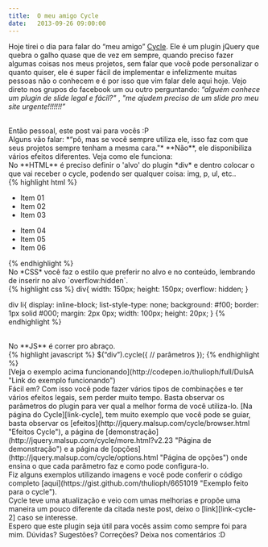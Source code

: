 ```yaml
---
title:  O meu amigo Cycle
date:   2013-09-26 09:00:00
---
```


Hoje tirei o dia para falar do “meu amigo” [Cycle][link-cycle]. Ele é um plugin jQuery que quebra o galho quase que de vez em sempre, quando preciso fazer algumas coisas nos meus projetos, sem falar que você pode personalizar o quanto quiser, ele é super fácil de implementar e infelizmente muitas pessoas não o conhecem e é por isso que vim falar dele aqui hoje.
Vejo direto nos grupos do facebook um ou outro perguntando: *“alguém conhece um plugin de slide legal e fácil?"* , *"me ajudem preciso de um slide pro meu site urgente!!!!!!!”*

<br>
Então pessoal, este post vai para vocês :P

<br>
Alguns vão falar: *“pô, mas se você sempre utiliza ele, isso faz com que seus projetos sempre tenham a mesma cara."*
**Não**, ele disponibiliza vários efeitos diferentes. Veja como ele funciona:

<br>
No **HTML** é preciso definir o 'alvo' do plugin *div* e dentro colocar o que vai receber o cycle, podendo ser qualquer coisa: img, p, ul, etc..

<br>
{% highlight html %}
<div>
   <ul>
      <li>Item 01</li>
      <li>Item 02</li>
      <li>Item 03</li>
   </ul>

   <ul>
      <li>Item 04</li>
      <li>Item 05</li>
      <li>Item 06</li>
   </ul>

</div>
{% endhighlight %}

<br>
No *CSS* você faz o estilo que preferir no alvo e no conteúdo, lembrando de inserir no alvo `overflow:hidden`.

<br>
{% highlight css %}
div{
   width: 150px;
   height: 150px;
   overflow: hidden;
}

div li{
   display: inline-block;
   list-style-type: none;
   background: #f00;
   border: 1px solid #000;
   margin: 2px 0px;
   width: 100px;
   height: 20px;
}
{% endhighlight %}

<br>
No **JS** é correr pro abraço.

<br>
{% highlight javascript %}
$(“div”).cycle({
   // parâmetros
});
{% endhighlight %}

<br>
[Veja o exemplo acima funcionando](http://codepen.io/thulioph/full/DulsA "Link do exemplo funcionando")

<br>
Fácil em? Com isso você pode fazer vários tipos de combinações e ter vários efeitos legais, sem perder muito tempo. Basta observar os parâmetros do plugin para ver qual a melhor forma de você utiliza-lo. [Na página do Cycle][link-cycle], tem muito exemplo que você pode se guiar, basta observar os [efeitos](http://jquery.malsup.com/cycle/browser.html "Efeitos Cycle"), a página de [demonstração](http://jquery.malsup.com/cycle/more.html?v2.23 "Página de demonstração") e a página de [opções](http://jquery.malsup.com/cycle/options.html "Página de opções") onde ensina o que cada parâmetro faz e como pode configura-lo.

<br>
Fiz alguns exemplos utilizando imagens e você pode conferir o código completo [aqui](https://gist.github.com/thulioph/6651019 "Exemplo feito para o cycle").

<br>
Cycle teve uma atualização e veio com umas melhorias e propõe uma maneira um pouco diferente da citada neste post, deixo o [link][link-cycle-2] caso se interesse.

<br>
Espero que este plugin seja útil para vocês assim como sempre foi para mim. Dúvidas? Sugestões? Correções? Deixa nos comentários :D

[link-cycle]: http://jquery.malsup.com/cycle/
[link-cycle-2]: http://jquery.malsup.com/cycle2/